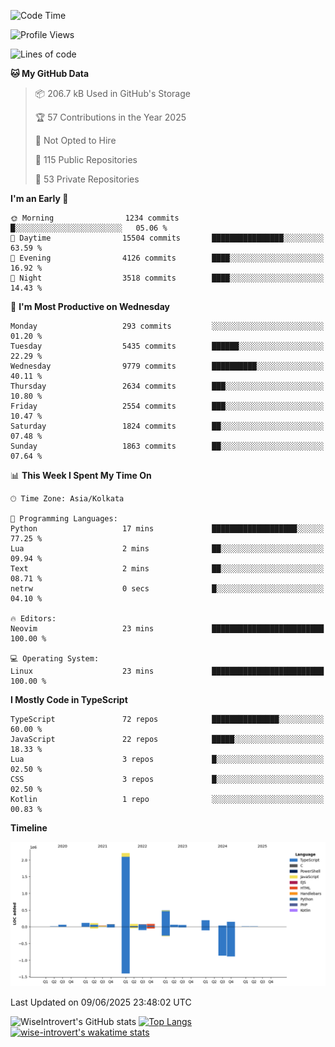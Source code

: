 <!--START_SECTION:waka-->
![Code Time](http://img.shields.io/badge/Code%20Time-2%2C341%20hrs%2024%20mins-blue)

![Profile Views](http://img.shields.io/badge/Profile%20Views-0-blue)

![Lines of code](https://img.shields.io/badge/From%20Hello%20World%20I%27ve%20Written-3.8%20million%20lines%20of%20code-blue)

**🐱 My GitHub Data** 

> 📦 206.7 kB Used in GitHub's Storage 
 > 
> 🏆 57 Contributions in the Year 2025
 > 
> 🚫 Not Opted to Hire
 > 
> 📜 115 Public Repositories 
 > 
> 🔑 53 Private Repositories 
 > 
**I'm an Early 🐤** 

```text
🌞 Morning                1234 commits        █░░░░░░░░░░░░░░░░░░░░░░░░   05.06 % 
🌆 Daytime                15504 commits       ████████████████░░░░░░░░░   63.59 % 
🌃 Evening                4126 commits        ████░░░░░░░░░░░░░░░░░░░░░   16.92 % 
🌙 Night                  3518 commits        ████░░░░░░░░░░░░░░░░░░░░░   14.43 % 
```
📅 **I'm Most Productive on Wednesday** 

```text
Monday                   293 commits         ░░░░░░░░░░░░░░░░░░░░░░░░░   01.20 % 
Tuesday                  5435 commits        ██████░░░░░░░░░░░░░░░░░░░   22.29 % 
Wednesday                9779 commits        ██████████░░░░░░░░░░░░░░░   40.11 % 
Thursday                 2634 commits        ███░░░░░░░░░░░░░░░░░░░░░░   10.80 % 
Friday                   2554 commits        ███░░░░░░░░░░░░░░░░░░░░░░   10.47 % 
Saturday                 1824 commits        ██░░░░░░░░░░░░░░░░░░░░░░░   07.48 % 
Sunday                   1863 commits        ██░░░░░░░░░░░░░░░░░░░░░░░   07.64 % 
```


📊 **This Week I Spent My Time On** 

```text
🕑︎ Time Zone: Asia/Kolkata

💬 Programming Languages: 
Python                   17 mins             ███████████████████░░░░░░   77.25 % 
Lua                      2 mins              ██░░░░░░░░░░░░░░░░░░░░░░░   09.94 % 
Text                     2 mins              ██░░░░░░░░░░░░░░░░░░░░░░░   08.71 % 
netrw                    0 secs              █░░░░░░░░░░░░░░░░░░░░░░░░   04.10 % 

🔥 Editors: 
Neovim                   23 mins             █████████████████████████   100.00 % 

💻 Operating System: 
Linux                    23 mins             █████████████████████████   100.00 % 
```

**I Mostly Code in TypeScript** 

```text
TypeScript               72 repos            ███████████████░░░░░░░░░░   60.00 % 
JavaScript               22 repos            █████░░░░░░░░░░░░░░░░░░░░   18.33 % 
Lua                      3 repos             █░░░░░░░░░░░░░░░░░░░░░░░░   02.50 % 
CSS                      3 repos             █░░░░░░░░░░░░░░░░░░░░░░░░   02.50 % 
Kotlin                   1 repo              ░░░░░░░░░░░░░░░░░░░░░░░░░   00.83 % 
```



**Timeline**

![Lines of Code chart](https://raw.githubusercontent.com/wise-introvert/wise-introvert/master/assets/bar_graph.png)


 Last Updated on 09/06/2025 23:48:02 UTC
<!--END_SECTION:waka-->

![WiseIntrovert's GitHub stats](https://github-readme-stats.vercel.app/api?username=wise-introvert&count_private=true&show_icons=true)
[![Top Langs](https://github-readme-stats.vercel.app/api/top-langs/?username=wise-introvert&langs_count=10)](https://github.com/anuraghazra/github-readme-stats)
[![wise-introvert's wakatime stats](https://github-readme-stats.vercel.app/api/wakatime?username=wiseintrovert)](https://github.com/anuraghazra/github-readme-stats)
